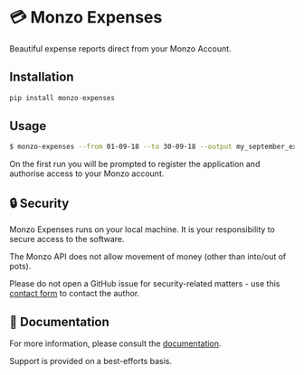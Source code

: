 # :credit_card: Monzo Expenses

Beautiful expense reports direct from your Monzo Account. 

## Installation

```python
pip install monzo-expenses
```

## Usage

```bash
$ monzo-expenses --from 01-09-18 --to 30-09-18 --output my_september_expenses.pdf
```

On the first run you will be prompted to register the application and authorise access to your Monzo account.

## :lock: Security

Monzo Expenses runs on your local machine. It is your responsibility to secure access to the software.

The Monzo API does not allow movement of money (other than into/out of pots).

Please do not open a GitHub issue for security-related matters - use this [contact form](https://fncontact.com/monzo-coffee) to contact the author.

## :green_book: Documentation

For more information, please consult the [documentation](https://monzo-expenses.readthedocs.io/en/latest/).

Support is provided on a best-efforts basis.
